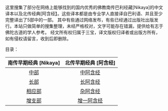 
这里搜集了部分在网络上能够找到的国内优秀的佛教南传巴利经藏[Nikaya]的中文译本以及北传经典[阿含经】。这些译本都是由专业学人直接译自巴利语、并且至少完整译出了5部中的一部。
其中有些通过网络发布，有些已经通过出版社出版发行。本站只做简单的搜集整理，未经严格校对，文字可能存在错漏，提供给有志于佛陀古道的学人参考。
经文所有权归属于三宝，译文版权归译者或出版方所有，如有侵权请留言，收到后即删除。

目录：

| 南传早期经典 [Nikaya]  | 北传早期经典 [阿含经] |
| :-----: | :-----: |
| [中部](chilin/zhong/SUMMARY.md) | [中阿含经](ahan/zhong/SUMMARY.md) |
| [长部](chilin/chang/SUMMARY.md)| [长阿含经](ahan/chang/SUMMARY.md)|
| [相应部](chilin/xiangying/SUMMARY.md) | [杂阿含经](ahan/za/SUMMARY.md) |
| [增支部](chilin/zengzhi/SUMMARY.md)  | [增一阿含经](ahan/zengyi/SUMMARY.md) |

